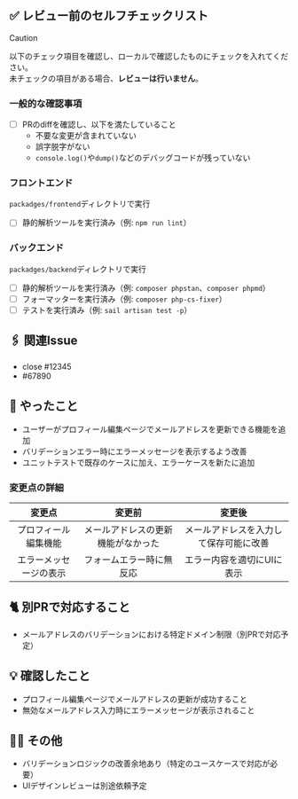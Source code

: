 ## ✅ レビュー前のセルフチェックリスト

> [!CAUTION]
> 以下のチェック項目を確認し、ローカルで確認したものにチェックを入れてください。  
> 未チェックの項目がある場合、**レビューは行いません**。

### **一般的な確認事項**

- [ ] PRのdiffを確認し、以下を満たしていること
  - 不要な変更が含まれていない
  - 誤字脱字がない
  - `console.log()`や`dump()`などのデバッグコードが残っていない

### **フロントエンド**

`packadges/frontend`ディレクトリで実行

- [ ] 静的解析ツールを実行済み（例: `npm run lint`）

### **バックエンド**

`packadges/backend`ディレクトリで実行

- [ ] 静的解析ツールを実行済み（例: `composer phpstan`、`composer phpmd`）
- [ ] フォーマッターを実行済み（例: `composer php-cs-fixer`）
- [ ] テストを実行済み（例: `sail artisan test -p`）

## 🖇 関連Issue

<!-- closeをつけるとPRがマージされたときにIssueがクローズされます。
このPRで解決するIssueがある場合は、closeをつけてください。 -->

- close #12345
- #67890

## 🎂 やったこと

- ユーザーがプロフィール編集ページでメールアドレスを更新できる機能を追加
- バリデーションエラー時にエラーメッセージを表示するよう改善
- ユニットテストで既存のケースに加え、エラーケースを新たに追加

### **変更点の詳細**

| **変更点** | **変更前** | **変更後** |
|:----:|:----:|:----:|
| プロフィール編集機能 | メールアドレスの更新機能がなかった | メールアドレスを入力して保存可能に改善 |
| エラーメッセージの表示 | フォームエラー時に無反応 | エラー内容を適切にUIに表示 |

## 🐈 別PRで対応すること

<!-- 不要であればセクションごと削除してください。 -->

- メールアドレスのバリデーションにおける特定ドメイン制限（別PRで対応予定）

## 💡 **確認したこと**

- プロフィール編集ページでメールアドレスの更新が成功すること
- 無効なメールアドレス入力時にエラーメッセージが表示されること

## 🏃‍♂️ **その他**

<!-- レビュワーに伝えたいことや感想、わからない点など -->
<!-- 不要であればセクションごと削除してください。 -->

- バリデーションロジックの改善余地あり（特定のユースケースで対応が必要）
- UIデザインレビューは別途依頼予定
